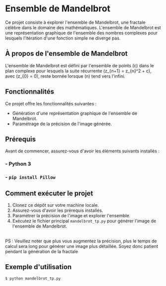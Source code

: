 # Ensemble de Mandelbrot

Ce projet consiste à explorer l'ensemble de Mandelbrot, une fractale célèbre dans le domaine des mathématiques. L'ensemble de Mandelbrot est une représentation graphique de l'ensemble des nombres complexes pour lesquels l'itération d'une fonction simple ne diverge pas.

## À propos de l'ensemble de Mandelbrot

L'ensemble de Mandelbrot est défini par l'ensemble de points \(c\) dans le plan complexe pour lesquels la suite récurrente \(z_{n+1} = z_{n}^2 + c\), avec \(z_{0} = 0\), reste bornée lorsque \(n\) tend vers l'infini.

## Fonctionnalités

Ce projet offre les fonctionnalités suivantes :

- Génération d'une représentation graphique de l'ensemble de Mandelbrot.
- Paramétrage de la précision de l'image générée.

## Prérequis

Avant de commencer, assurez-vous d'avoir les éléments suivants installés :

### - Python 3
### - `pip install Pillow`

## Comment exécuter le projet

1. Clonez ce dépôt sur votre machine locale.
2. Assurez-vous d'avoir les prérequis installés.
3. Paramétrer la précision de l'image et explorer l'ensemble.
4. Exécutez le fichier principal `mandelbrot_tp.py` pour générer l'image de l'ensemble de Mandelbrot.
<br>
PS : Veuillez noter que plus vous augmentez la précision, plus le temps de calcul sera long pour générer une image plus détaillée. Soyez donc patient pendant la génération de la fractale


## Exemple d'utilisation

```bash
$ python mandelbrot_tp.py
